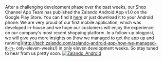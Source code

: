 <!--
.. title: Zalando Android App - OUT NOW !
.. slug: zalando-android-app-out-now
.. date: 2013-04-24 16:17:43
.. tags: Android,App,Mobile,Mobile,Zalando
.. author: Carsten Ernst
.. image: android-logo_teaser.png
-->

After a challenging development phase over the past weeks,
our Shop Channel App Team has published the Zalando Android App v1.0 on the
Google Play Store. You can find it
[here](https://play.google.com/store/apps/details?id=de.zalando.mobile) or
just download it to your Android phone. We are very proud of our first mobile
application, which was developed in-house and we hope our customers will enjoy
the experience on our company's most recent shopping platform. In a follow-up
blogpost, we will give you more insights on [how we managed to get the app up
and running](http://tech.zalando.com/zalando-android-app-how-we-managed-it-in-
only-eleven-weeks/) in only eleven development weeks. So stay tuned to hear
from us pretty soon.
[![Zalando_Android](/files/2013/04/en_app_rgb_wo_45.png)](https://play.google.com/store/apps/details?id=de.zalando.mobile)

